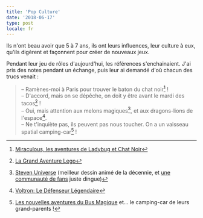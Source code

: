 ```yaml
---
title: 'Pop Culture'
date: '2018-06-17'
type: post
locale: fr
---
```


Ils n'ont beau avoir que 5 à 7 ans, ils ont leurs influences, leur culture à eux, qu'ils digèrent et façonnent pour créer de nouveaux jeux.

<!-- more -->

Pendant leur jeu de rôles d'aujourd'hui, les références s'enchainaient. J'ai pris des notes pendant un échange, puis leur ai demandé d'où chacun des trucs venait :

> – Ramènes-moi à Paris pour trouver le baton du chat noir[^1] !  
> – D'accord, mais on se dépêche, on doit y être avant le mardi des tacos[^2] !  
> – Oui, mais attention aux melons magiques[^3], et aux dragons-lions de l'espace[^4].  
> – Ne t'inquiète pas, ils peuvent pas nous toucher. On a un vaisseau spatial camping-car[^5] !

[^1]: [Miraculous, les aventures de Ladybug et Chat Noir](https://www.youtube.com/watch?v=sM3qHw5_vOg)
[^2]: [La Grand Aventure Lego](https://www.youtube.com/watch?v=NebLEBYigm4)
[^3]: [Steven Universe](https://www.youtube.com/watch?v=wSaoXwQzHnY) (meilleur dessin animé de la décennie, et [une communauté de fans](https://www.youtube.com/watch?v=MKGdqmevC5M) juste dingue)
[^4]: [Voltron: Le Défenseur Légendaire](https://www.youtube.com/watch?v=ODt9WOrB10s)
[^5]: [Les nouvelles aventures du Bus Magique]() et… le camping-car de leurs grand-parents !